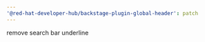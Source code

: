 ```yaml
---
'@red-hat-developer-hub/backstage-plugin-global-header': patch
---
```


remove search bar underline
